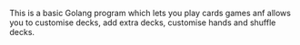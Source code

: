 This is a basic Golang program which lets you play cards games anf allows you to customise decks, add extra decks, customise hands and shuffle decks.
